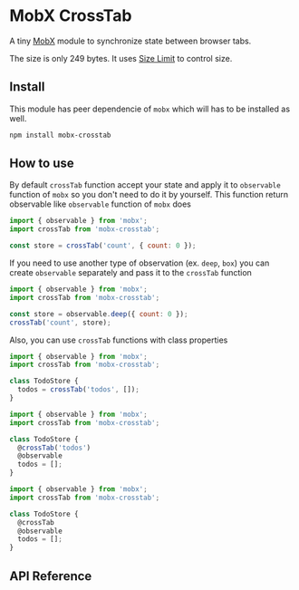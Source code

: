 # MobX CrossTab

A tiny [MobX] module to synchronize state between browser tabs.

The size is only 249 bytes. It uses [Size Limit] to control size.

[mobx]:https://github.com/mobxjs/mobx
[size limit]: https://github.com/ai/size-limit

## Install
This module has peer dependencie of `mobx` which will has to be installed as well.
```sh
npm install mobx-crosstab
```

## How to use

By default `crossTab` function accept your state and apply it to `observable` function of `mobx` so you don't need to do it by yourself. This function return observable like `observable` function of `mobx` does

```javascript
import { observable } from 'mobx';
import crossTab from 'mobx-crosstab';

const store = crossTab('count', { count: 0 });
```

If you need to use another type of observation (ex. `deep`, `box`) you can create `observable` separately and pass it to the `crossTab` function

```javascript
import { observable } from 'mobx';
import crossTab from 'mobx-crosstab';

const store = observable.deep({ count: 0 });
crossTab('count', store);
```

Also, you can use `crossTab` functions with class properties

```javascript
import { observable } from 'mobx';
import crossTab from 'mobx-crosstab';

class TodoStore {
  todos = crossTab('todos', []);
}
```

```javascript
import { observable } from 'mobx';
import crossTab from 'mobx-crosstab';

class TodoStore {
  @crossTab('todos')
  @observable
  todos = [];
}
```

```javascript
import { observable } from 'mobx';
import crossTab from 'mobx-crosstab';

class TodoStore {
  @crossTab
  @observable
  todos = [];
}
```

## API Reference
